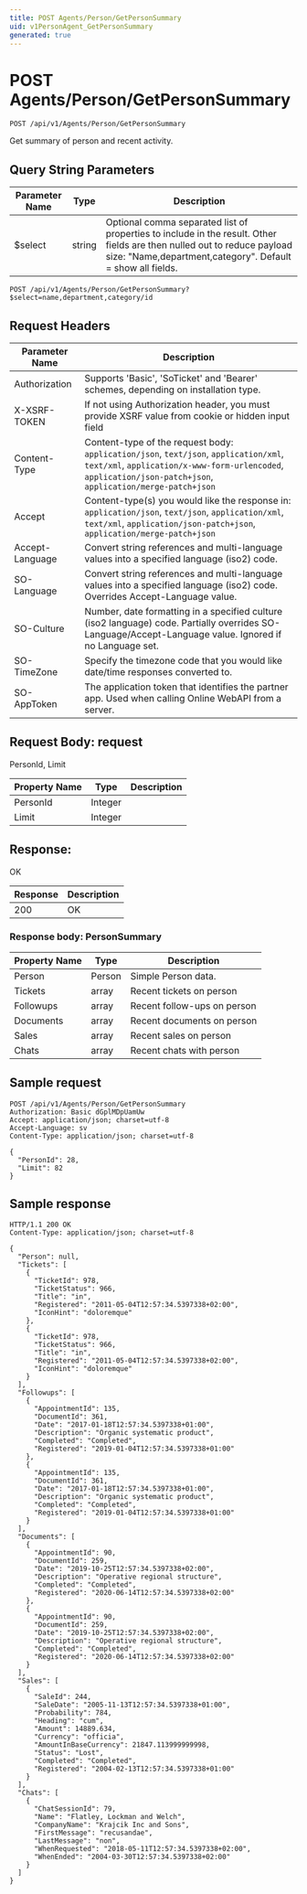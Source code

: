```yaml
---
title: POST Agents/Person/GetPersonSummary
uid: v1PersonAgent_GetPersonSummary
generated: true
---
```


# POST Agents/Person/GetPersonSummary

```http
POST /api/v1/Agents/Person/GetPersonSummary
```

Get summary of person and recent activity.







## Query String Parameters

| Parameter Name | Type |  Description |
|----------------|------|--------------|
| $select | string |  Optional comma separated list of properties to include in the result. Other fields are then nulled out to reduce payload size: "Name,department,category". Default = show all fields. |

```http
POST /api/v1/Agents/Person/GetPersonSummary?$select=name,department,category/id
```


## Request Headers

| Parameter Name | Description |
|----------------|-------------|
| Authorization  | Supports 'Basic', 'SoTicket' and 'Bearer' schemes, depending on installation type. |
| X-XSRF-TOKEN   | If not using Authorization header, you must provide XSRF value from cookie or hidden input field |
| Content-Type | Content-type of the request body: `application/json`, `text/json`, `application/xml`, `text/xml`, `application/x-www-form-urlencoded`, `application/json-patch+json`, `application/merge-patch+json` |
| Accept         | Content-type(s) you would like the response in: `application/json`, `text/json`, `application/xml`, `text/xml`, `application/json-patch+json`, `application/merge-patch+json` |
| Accept-Language | Convert string references and multi-language values into a specified language (iso2) code. |
| SO-Language | Convert string references and multi-language values into a specified language (iso2) code. Overrides Accept-Language value. |
| SO-Culture | Number, date formatting in a specified culture (iso2 language) code. Partially overrides SO-Language/Accept-Language value. Ignored if no Language set. |
| SO-TimeZone | Specify the timezone code that you would like date/time responses converted to. |
| SO-AppToken | The application token that identifies the partner app. Used when calling Online WebAPI from a server. |

## Request Body: request 

PersonId, Limit 

| Property Name | Type |  Description |
|----------------|------|--------------|
| PersonId | Integer |  |
| Limit | Integer |  |

## Response:

OK

| Response | Description |
|----------------|-------------|
| 200 | OK |

### Response body: PersonSummary

| Property Name | Type |  Description |
|----------------|------|--------------|
| Person | Person | Simple Person data. |
| Tickets | array | Recent tickets on person |
| Followups | array | Recent follow-ups on person |
| Documents | array | Recent documents on person |
| Sales | array | Recent sales on person |
| Chats | array | Recent chats with person |

## Sample request

```http!
POST /api/v1/Agents/Person/GetPersonSummary
Authorization: Basic dGplMDpUamUw
Accept: application/json; charset=utf-8
Accept-Language: sv
Content-Type: application/json; charset=utf-8

{
  "PersonId": 28,
  "Limit": 82
}
```

## Sample response

```http_
HTTP/1.1 200 OK
Content-Type: application/json; charset=utf-8

{
  "Person": null,
  "Tickets": [
    {
      "TicketId": 978,
      "TicketStatus": 966,
      "Title": "in",
      "Registered": "2011-05-04T12:57:34.5397338+02:00",
      "IconHint": "doloremque"
    },
    {
      "TicketId": 978,
      "TicketStatus": 966,
      "Title": "in",
      "Registered": "2011-05-04T12:57:34.5397338+02:00",
      "IconHint": "doloremque"
    }
  ],
  "Followups": [
    {
      "AppointmentId": 135,
      "DocumentId": 361,
      "Date": "2017-01-18T12:57:34.5397338+01:00",
      "Description": "Organic systematic product",
      "Completed": "Completed",
      "Registered": "2019-01-04T12:57:34.5397338+01:00"
    },
    {
      "AppointmentId": 135,
      "DocumentId": 361,
      "Date": "2017-01-18T12:57:34.5397338+01:00",
      "Description": "Organic systematic product",
      "Completed": "Completed",
      "Registered": "2019-01-04T12:57:34.5397338+01:00"
    }
  ],
  "Documents": [
    {
      "AppointmentId": 90,
      "DocumentId": 259,
      "Date": "2019-10-25T12:57:34.5397338+02:00",
      "Description": "Operative regional structure",
      "Completed": "Completed",
      "Registered": "2020-06-14T12:57:34.5397338+02:00"
    },
    {
      "AppointmentId": 90,
      "DocumentId": 259,
      "Date": "2019-10-25T12:57:34.5397338+02:00",
      "Description": "Operative regional structure",
      "Completed": "Completed",
      "Registered": "2020-06-14T12:57:34.5397338+02:00"
    }
  ],
  "Sales": [
    {
      "SaleId": 244,
      "SaleDate": "2005-11-13T12:57:34.5397338+01:00",
      "Probability": 784,
      "Heading": "cum",
      "Amount": 14889.634,
      "Currency": "officia",
      "AmountInBaseCurrency": 21847.113999999998,
      "Status": "Lost",
      "Completed": "Completed",
      "Registered": "2004-02-13T12:57:34.5397338+01:00"
    }
  ],
  "Chats": [
    {
      "ChatSessionId": 79,
      "Name": "Flatley, Lockman and Welch",
      "CompanyName": "Krajcik Inc and Sons",
      "FirstMessage": "recusandae",
      "LastMessage": "non",
      "WhenRequested": "2018-05-11T12:57:34.5397338+02:00",
      "WhenEnded": "2004-03-30T12:57:34.5397338+02:00"
    }
  ]
}
```